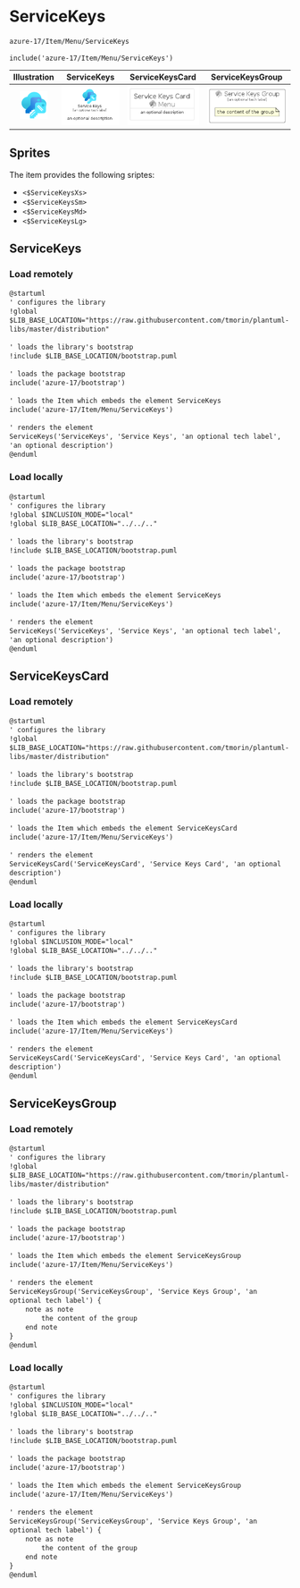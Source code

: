 # ServiceKeys


```text
azure-17/Item/Menu/ServiceKeys
```

```text
include('azure-17/Item/Menu/ServiceKeys')
```



| Illustration | ServiceKeys | ServiceKeysCard | ServiceKeysGroup |
| :---: | :---: | :---: | :---: |
| ![illustration for Illustration](../../../azure-17/Item/Menu/ServiceKeys.png) | ![illustration for ServiceKeys](../../../azure-17/Item/Menu/ServiceKeys.Local.png) | ![illustration for ServiceKeysCard](../../../azure-17/Item/Menu/ServiceKeysCard.Local.png) | ![illustration for ServiceKeysGroup](../../../azure-17/Item/Menu/ServiceKeysGroup.Local.png) |



## Sprites
The item provides the following sriptes:

- `<$ServiceKeysXs>`
- `<$ServiceKeysSm>`
- `<$ServiceKeysMd>`
- `<$ServiceKeysLg>`





## ServiceKeys

### Load remotely
```plantuml
@startuml
' configures the library
!global $LIB_BASE_LOCATION="https://raw.githubusercontent.com/tmorin/plantuml-libs/master/distribution"

' loads the library's bootstrap
!include $LIB_BASE_LOCATION/bootstrap.puml

' loads the package bootstrap
include('azure-17/bootstrap')

' loads the Item which embeds the element ServiceKeys
include('azure-17/Item/Menu/ServiceKeys')

' renders the element
ServiceKeys('ServiceKeys', 'Service Keys', 'an optional tech label', 'an optional description')
@enduml
```

### Load locally
```plantuml
@startuml
' configures the library
!global $INCLUSION_MODE="local"
!global $LIB_BASE_LOCATION="../../.."

' loads the library's bootstrap
!include $LIB_BASE_LOCATION/bootstrap.puml

' loads the package bootstrap
include('azure-17/bootstrap')

' loads the Item which embeds the element ServiceKeys
include('azure-17/Item/Menu/ServiceKeys')

' renders the element
ServiceKeys('ServiceKeys', 'Service Keys', 'an optional tech label', 'an optional description')
@enduml
```

## ServiceKeysCard

### Load remotely
```plantuml
@startuml
' configures the library
!global $LIB_BASE_LOCATION="https://raw.githubusercontent.com/tmorin/plantuml-libs/master/distribution"

' loads the library's bootstrap
!include $LIB_BASE_LOCATION/bootstrap.puml

' loads the package bootstrap
include('azure-17/bootstrap')

' loads the Item which embeds the element ServiceKeysCard
include('azure-17/Item/Menu/ServiceKeys')

' renders the element
ServiceKeysCard('ServiceKeysCard', 'Service Keys Card', 'an optional description')
@enduml
```

### Load locally
```plantuml
@startuml
' configures the library
!global $INCLUSION_MODE="local"
!global $LIB_BASE_LOCATION="../../.."

' loads the library's bootstrap
!include $LIB_BASE_LOCATION/bootstrap.puml

' loads the package bootstrap
include('azure-17/bootstrap')

' loads the Item which embeds the element ServiceKeysCard
include('azure-17/Item/Menu/ServiceKeys')

' renders the element
ServiceKeysCard('ServiceKeysCard', 'Service Keys Card', 'an optional description')
@enduml
```

## ServiceKeysGroup

### Load remotely
```plantuml
@startuml
' configures the library
!global $LIB_BASE_LOCATION="https://raw.githubusercontent.com/tmorin/plantuml-libs/master/distribution"

' loads the library's bootstrap
!include $LIB_BASE_LOCATION/bootstrap.puml

' loads the package bootstrap
include('azure-17/bootstrap')

' loads the Item which embeds the element ServiceKeysGroup
include('azure-17/Item/Menu/ServiceKeys')

' renders the element
ServiceKeysGroup('ServiceKeysGroup', 'Service Keys Group', 'an optional tech label') {
    note as note
        the content of the group
    end note
}
@enduml
```

### Load locally
```plantuml
@startuml
' configures the library
!global $INCLUSION_MODE="local"
!global $LIB_BASE_LOCATION="../../.."

' loads the library's bootstrap
!include $LIB_BASE_LOCATION/bootstrap.puml

' loads the package bootstrap
include('azure-17/bootstrap')

' loads the Item which embeds the element ServiceKeysGroup
include('azure-17/Item/Menu/ServiceKeys')

' renders the element
ServiceKeysGroup('ServiceKeysGroup', 'Service Keys Group', 'an optional tech label') {
    note as note
        the content of the group
    end note
}
@enduml
```

